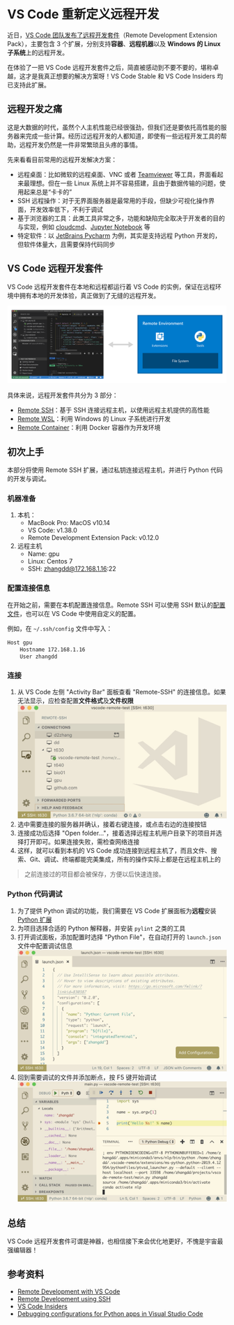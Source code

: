 # VS Code 重新定义远程开发

近日，[VS Code 团队发布了远程开发套件](https://marketplace.visualstudio.com/items?itemName=ms-vscode-remote.vscode-remote-extensionpack)（Remote Development Extension Pack），主要包含 3 个扩展，分别支持**容器**、**远程机器**以及 **Windows 的 Linux 子系统**上的远程开发。

在体验了一把 VS Code 远程开发套件之后，简直被感动到不要不要的，堪称卓越，这才是我真正想要的解决方案呀！VS Code Stable 和 VS Code Insiders 均已支持此扩展。

## 远程开发之痛

这是大数据的时代，虽然个人主机性能已经很强劲，但我们还是要依托高性能的服务器来完成一些计算。经历过远程开发的人都知道，即使有一些远程开发工具的帮助，远程开发仍然是一件非常繁琐且头疼的事情。

先来看看目前常用的远程开发解决方案：

- 远程桌面：比如微软的远程桌面、VNC 或者 [Teamviewer](https://www.teamviewer.com/cn/) 等工具，界面看起来最理想。但在一些 Linux 系统上并不容易搭建，且由于数据传输的问题，使用起来总是“卡卡的”
- SSH 远程操作：对于无界面服务器是最常用的手段，但缺少可视化操作界面，开发效率低下，不利于调试
- 基于浏览器的工具：此类工具非常之多，功能和缺陷完全取决于开发者的目的与实现，例如 [cloudcmd](http://cloudcmd.io/)、[Jupyter Notebook](https://jupyter.org/) 等
- 特定软件：以 [JetBrains Pycharm](https://www.jetbrains.com/pycharm/) 为例，其实是支持远程 Python 开发的，但软件体量大，且需要保持代码同步

## VS Code 远程开发套件

VS Code 远程开发套件在本地和远程都运行着 VS Code 的实例，保证在远程环境中拥有本地的开发体验，真正做到了无缝的远程开发。

![VS Code 远程开发架构](remote-development/remote-architecture.png)

具体来说，远程开发套件共分为 3 部分：

- [Remote SSH](https://marketplace.visualstudio.com/items?itemName=ms-vscode-remote.remote-ssh)：基于 SSH 连接远程主机，以使用远程主机提供的高性能
- [Remote WSL](https://marketplace.visualstudio.com/items?itemName=ms-vscode-remote.remote-wsl)：利用 Windows 的 Linux 子系统进行开发
- [Remote Container](https://marketplace.visualstudio.com/items?itemName=ms-vscode-remote.remote-containers)：利用 Docker 容器作为开发环境

## 初次上手

本部分将使用 Remote SSH 扩展，通过私钥连接远程主机，并进行 Python 代码的开发与调试。

### 机器准备

1. 本机：
   - MacBook Pro: MacOS v10.14
   - VS Code: v1.38.0
   - Remote Development Extension Pack: v0.12.0
2. 远程主机
   - Name: gpu
   - Linux: Centos 7
   - SSH: zhangdd@172.168.1.16:22

### 配置连接信息

在开始之前，需要在本机配置连接信息。Remote SSH 可以使用 SSH 默认的[配置文件](https://linux.die.net/man/5/ssh_config)，也可以在 VS Code 中使用自定义的配置。

例如，在 `~/.ssh/config` 文件中写入：

```
Host gpu
    Hostname 172.168.1.16
    User zhangdd
```

### 连接

1. 从 VS Code 左侧 "Activity Bar" 面板查看 "Remote-SSH" 的连接信息。如果无法显示，应检查配置**文件格式**及**文件权限**
   ![SSH 连接](remote-development/ssh-connect.png)
2. 选中需要连接的服务器并确认，接着右键连接，或点击右边的连接按钮
3. 连接成功后选择 "Open folder..."，接着选择远程主机用户目录下的项目并选择打开即可。如果连接失败，需检查网络连接
4. 这样，就可以看到本机的 VS Code 成功连接到远程主机了，而且文件、搜索、Git、调试、终端都能完美集成，所有的操作实际上都是在远程主机上的

> 之前连接过的项目都会被保存，方便以后快速连接。

### Python 代码调试

1. 为了提供 Python 调试的功能，我们需要在 VS Code 扩展面板为**远程**安装 [Python 扩展](https://marketplace.visualstudio.com/items?itemName=ms-python.python)
2. 为项目选择合适的 Python 解释器，并安装 `pylint` 之类的工具
3. 打开调试面板，添加配置时选择 "Python File"，在自动打开的 `launch.json` 文件中配置调试信息
    ![Launch 配置](remote-development/launch-config.png)
4. 回到需要调试的文件并添加断点，按 F5 键开始调试
    ![断点调试](remote-development/python-debug.png)

## 总结

VS Code 远程开发套件可谓是神器，也相信接下来会优化地更好，不愧是宇宙最强编辑器！

## 参考资料

- [Remote Development with VS Code](https://code.visualstudio.com/blogs/2019/05/02/remote-development)
- [Remote Development using SSH](https://code.visualstudio.com/docs/remote/ssh)
- [VS Code Insiders](https://code.visualstudio.com/insiders/)
- [Debugging configurations for Python apps in Visual Studio Code](https://code.visualstudio.com/docs/python/debugging)
